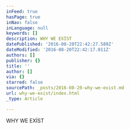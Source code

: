 ```yaml
---
inFeed: true
hasPage: true
inNav: false
inLanguage: null
keywords: []
description: WHY WE EXİST
datePublished: '2016-08-20T22:42:27.589Z'
dateModified: '2016-08-20T22:42:17.011Z'
authors: []
publisher: {}
title: ''
author: []
via: {}
starred: false
sourcePath: _posts/2016-08-20-why-we-exist.md
url: why-we-exist/index.html
_type: Article

---
```

WHY WE EXİST